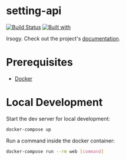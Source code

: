 # setting-api

[![Build Status](https://travis-ci.org/dan-source/setting-api.svg?branch=master)](https://travis-ci.org/dan-source/setting-api)
[![Built with](https://img.shields.io/badge/Built_with-Cookiecutter_Django_Rest-F7B633.svg)](https://github.com/agconti/cookiecutter-django-rest)

Irsogy. Check out the project's [documentation](http://dan-source.github.io/setting-api/).

# Prerequisites

- [Docker](https://docs.docker.com/docker-for-mac/install/)  

# Local Development

Start the dev server for local development:
```bash
docker-compose up
```

Run a command inside the docker container:

```bash
docker-compose run --rm web [command]
```
